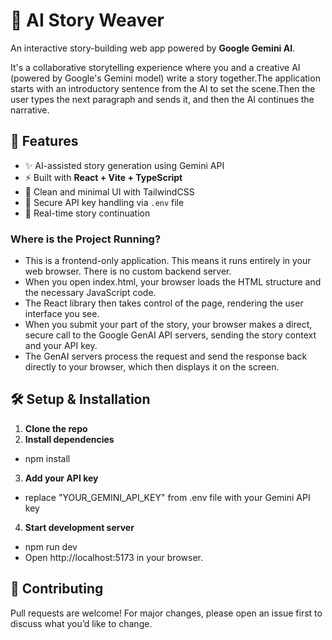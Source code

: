 # 📝 AI Story Weaver

An interactive story-building web app powered by **Google Gemini AI**.  

It's a collaborative storytelling experience where you and a creative AI (powered by Google's Gemini model) write a story together.The application starts with an introductory sentence from the AI to set the scene.Then the user types the next paragraph and sends it, and then the AI continues the narrative.

## 🚀 Features
- ✨ AI-assisted story generation using Gemini API  
- ⚡ Built with **React + Vite + TypeScript**  
- 🎨 Clean and minimal UI with TailwindCSS  
- 🔑 Secure API key handling via `.env` file  
- 🔄 Real-time story continuation 


### Where is the Project Running?
-  This is a frontend-only application. This means it runs entirely in your web browser. There is no custom backend server.
-  When you open index.html, your browser loads the HTML structure and the necessary JavaScript code.
-  The React library then takes control of the page, rendering the user interface you see.
-  When you submit your part of the story, your browser makes a direct, secure call to the Google GenAI API servers, sending the story context and your API key.
-  The GenAI servers process the request and send the response back directly to your browser, which then displays it on the screen.


## 🛠️ Setup & Installation

1. **Clone the repo**
2. **Install dependencies** 
  - npm install
3. **Add your API key** 
  - replace "YOUR_GEMINI_API_KEY" from .env file with your Gemini API key
4. **Start development server**
  - npm run dev
  - Open http://localhost:5173 in your browser.

## 🤝 Contributing

Pull requests are welcome! For major changes, please open an issue first to discuss what you’d like to change.